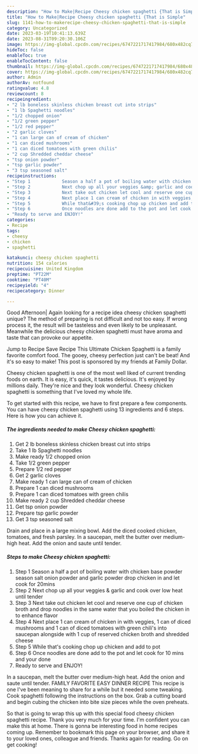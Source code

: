 ```yaml
---
description: "How to Make|Recipe Cheesy chicken spaghetti {That is Simple"
title: "How to Make|Recipe Cheesy chicken spaghetti {That is Simple"
slug: 1141-how-to-makerecipe-cheesy-chicken-spaghetti-that-is-simple
category: Uncategorized
date: 2023-03-19T10:41:13.639Z
date: 2023-08-31T09:20:30.106Z
image: https://img-global.cpcdn.com/recipes/6747221717417984/680x482cq70/cheesy-chicken-spaghetti-recipe-main-photo.jpg
hideToc: false
enableToc: true
enableTocContent: false
thumbnail: https://img-global.cpcdn.com/recipes/6747221717417984/680x482cq70/cheesy-chicken-spaghetti-recipe-main-photo.jpg
cover: https://img-global.cpcdn.com/recipes/6747221717417984/680x482cq70/cheesy-chicken-spaghetti-recipe-main-photo.jpg
author: Admin
authorAv: notfound
ratingvalue: 4.8
reviewcount: 8
recipeingredient:
- "2 lb boneless skinless chicken breast cut into strips"
- "1 lb Spaghetti noodles"
- "1/2 chopped onion"
- "1/2 green pepper"
- "1/2 red pepper"
- "2 garlic cloves"
- "1 can large can of cream of chicken"
- "1 can diced mushrooms"
- "1 can diced tomatoes with green chilis"
- "2 cup Shredded cheddar cheese"
- "tsp onion powder"
- "tsp garlic powder"
- "3 tsp seasoned salt"
recipeinstructions:
- "Step 1            Season a half a pot of boiling water with chicken base powder season salt onion powder and garlic powder drop chicken in and let cook for 20mins"
- "Step 2            Next chop up all your veggies &amp; garlic and cook over low heat until tender"
- "Step 3            Next take out chicken let cool and reserve one cup of chicken broth and drop noodles in the same water that you boiled the chicken in to enhance flavor"
- "Step 4            Next place 1 can cream of chicken in with veggies, 1 can of diced mushrooms and 1 can of diced tomatoes with green chili&#39;s into saucepan alongside with 1 cup of reserved chicken broth and shredded cheese"
- "Step 5            While that&#39;s cooking chop up chicken and add to pot"
- "Step 6            Once noodles are done add to the pot and let cook for 10 mins and your done"
- "Ready to serve and ENJOY!"
categories:
- Recipe
tags:
- cheesy
- chicken
- spaghetti

katakunci: cheesy chicken spaghetti 
nutrition: 154 calories
recipecuisine: United Kingdom
preptime: "PT22M"
cooktime: "PT40M"
recipeyield: "4"
recipecategory: Dinner

---
```



Good Afternoon| Again looking for a recipe idea cheesy chicken spaghetti unique? The method of preparing is not difficult and not too easy. If wrong process it, the result will be tasteless and even likely to be unpleasant. Meanwhile the delicious cheesy chicken spaghetti must have aroma and taste that can provoke our appetite.





Jump to Recipe Save Recipe This Ultimate Chicken Spaghetti is a family favorite comfort food. The gooey, cheesy perfection just can&#39;t be beat! And it&#39;s so easy to make! This post is sponsored by my friends at Family Dollar.

Cheesy chicken spaghetti is one of the most well liked of current trending foods on earth. It is easy, it's quick, it tastes delicious. It's enjoyed by millions daily. They're nice and they look wonderful. Cheesy chicken spaghetti is something that I've loved my whole life.


To get started with this recipe, we have to first prepare a few components. You can have cheesy chicken spaghetti using 13 ingredients and 6 steps. Here is how you can achieve it.

<!--inarticleads1-->

##### The ingredients needed to make Cheesy chicken spaghetti:

1. Get 2 lb boneless skinless chicken breast cut into strips
1. Take 1 lb Spaghetti noodles
1. Make ready 1/2 chopped onion
1. Take 1/2 green pepper
1. Prepare 1/2 red pepper
1. Get 2 garlic cloves
1. Make ready 1 can large can of cream of chicken
1. Prepare 1 can diced mushrooms
1. Prepare 1 can diced tomatoes with green chilis
1. Make ready 2 cup Shredded cheddar cheese
1. Get tsp onion powder
1. Prepare tsp garlic powder
1. Get 3 tsp seasoned salt


Drain and place in a large mixing bowl. Add the diced cooked chicken, tomatoes, and fresh parsley. In a saucepan, melt the butter over medium-high heat. Add the onion and saute until tender. 

<!--inarticleads2-->

##### Steps to make Cheesy chicken spaghetti:

1. Step 1            Season a half a pot of boiling water with chicken base powder season salt onion powder and garlic powder drop chicken in and let cook for 20mins
1. Step 2            Next chop up all your veggies &amp; garlic and cook over low heat until tender
1. Step 3            Next take out chicken let cool and reserve one cup of chicken broth and drop noodles in the same water that you boiled the chicken in to enhance flavor
1. Step 4            Next place 1 can cream of chicken in with veggies, 1 can of diced mushrooms and 1 can of diced tomatoes with green chili&#39;s into saucepan alongside with 1 cup of reserved chicken broth and shredded cheese
1. Step 5            While that&#39;s cooking chop up chicken and add to pot
1. Step 6            Once noodles are done add to the pot and let cook for 10 mins and your done
1. Ready to serve and ENJOY!

In a saucepan, melt the butter over medium-high heat. Add the onion and saute until tender. FAMILY FAVORITE EASY DINNER RECIPE This recipe is one I&#39;ve been meaning to share for a while but it needed some tweaking. Cook spaghetti following the instructions on the box. Grab a cutting board and begin cubing the chicken into bite size pieces while the oven preheats. 

So that is going to wrap this up with this special food cheesy chicken spaghetti recipe. Thank you very much for your time. I'm confident you can make this at home. There is gonna be interesting food in home recipes coming up. Remember to bookmark this page on your browser, and share it to your loved ones, colleague and friends. Thanks again for reading. Go on get cooking!
